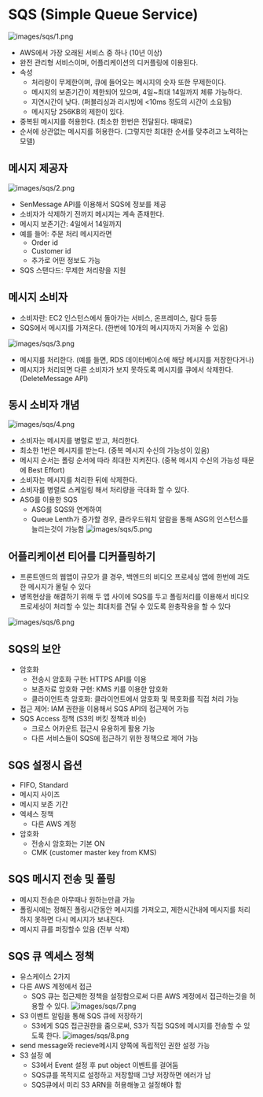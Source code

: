 # SQS (Simple Queue Service)

![images/sqs/1.png](images/sqs/1.png)

- AWS에서 가장 오래된 서비스 중 하나 (10년 이상)
- 완전 관리형 서비스이며, 어플리케이션의 디커플링에 이용된다.
- 속성
  - 처리량이 무제한이며, 큐에 들어오는 메시지의 숫자 또한 무제한이다.
  - 메시지의 보존기간이 제한되어 있으며, 4일~최대 14일까지 체류 가능하다.
  - 지연시간이 낮다. (퍼블리싱과 리시빙에 <10ms 정도의 시간이 소요됨)
  - 메시지당 256KB의 제한이 있다.
- 중복된 메시지를 허용한다. (최소한 한번은 전달된다. 때때로)
- 순서에 상관없는 메시지를 허용한다. (그렇지만 최대한 순서를 맞추려고 노력하는 모델)

## 메시지 제공자

![images/sqs/2.png](images/sqs/2.png)

- SenMessage API를 이용해서 SQS에 정보를 제공
- 소비자가 삭제하기 전까지 메시지는 계속 존재한다.
- 메시지 보존기간: 4일에서 14일까지
- 예를 들어: 주문 처리 메시지라면
  - Order id
  - Customer id
  - 추가로 어떤 정보도 가능
- SQS 스탠다드: 무제한 처리량을 지원

## 메시지 소비자

- 소비자란: EC2 인스턴스에서 돌아가는 서비스, 온프레미스, 람다 등등
- SQS에서 메시지를 가져온다. (한번에 10개의 메시지까지 가져올 수 있음)

![images/sqs/3.png](images/sqs/3.png)

- 메시지를 처리한다. (예를 들면, RDS 데이터베이스에 해당 메시지를 저장한다거나)
- 메시지가 처리되면 다른 소비자가 보지 못하도록 메시지를 큐에서 삭제한다. (DeleteMessage API)

## 동시 소비자 개념

![images/sqs/4.png](images/sqs/4.png)

- 소비자는 메시지를 병렬로 받고, 처리한다.
- 최소한 1번은 메시지를 받는다. (중복 메시지 수신의 가능성이 있음)
- 메시지 순서는 폴링 순서에 따라 최대한 지켜진다. (중복 메시지 수신의 가능성 때문에 Best Effort)
- 소비자는 메시지를 처리한 뒤에 삭제한다.
- 소비자를 병렬로 스케일링 해서 처리량을 극대화 할 수 있다.
- ASG를 이용한 SQS
  - ASG를 SQS와 연계하여
  - Queue Lenth가 증가할 경우, 클라우드워치 알람을 통해 ASG의 인스턴스를 늘리는것이 가능함
    ![images/sqs/5.png](images/sqs/5.png)

## 어플리케이션 티어를 디커플링하기

- 프론트엔드의 웹앱이 규모가 클 경우, 백엔드의 비디오 프로세싱 앱에 한번에 과도한 메시지가 몰릴 수 있다
- 병목현상을 해결하기 위해 두 앱 사이에 SQS를 두고 폴링처리를 이용해서 비디오 프로세싱이 처리할 수 있는 최대치를 견딜 수 있도록 완충작용을 할 수 있다

![images/sqs/6.png](images/sqs/6.png)

## SQS의 보안

- 암호화
  - 전송시 암호화 구현: HTTPS API를 이용
  - 보존자료 암호화 구현: KMS 키를 이용한 암호화
  - 클라이언트측 암호화: 클라이언트에서 암호화 및 복호화를 직접 처리 가능
- 접근 제어: IAM 권한을 이용해서 SQS API의 접근제어 가능
- SQS Access 정책 (S3의 버킷 정책과 비슷)
  - 크로스 어카운트 접근시 유용하게 활용 가능
  - 다른 서비스들이 SQS에 접근하기 위한 정책으로 제어 가능

## SQS 설정시 옵션

- FIFO, Standard
- 메시지 사이즈
- 메시지 보존 기간
- 엑세스 정책
  - 다른 AWS 계정
- 암호화
  - 전송시 암호화는 기본 ON
  - CMK (customer master key from KMS)

## SQS 메시지 전송 및 폴링

- 메시지 전송은 아무때나 원하는만큼 가능
- 폴링시에는 정해진 폴링시간동안 메시지를 가져오고, 제한시간내에 메시지를 처리하지 못하면 다시 메시지가 보내진다.
- 메시지 큐를 퍼징할수 있음 (전부 삭제)

## SQS 큐 엑세스 정책

- 유스케이스 2가지
- 다른 AWS 계정에서 접근
  - SQS 큐는 접근제한 정책을 설정함으로써 다른 AWS 계정에서 접근하는것을 허용할 수 있다.
    ![images/sqs/7.png](images/sqs/7.png)
- S3 이벤트 알림을 통해 SQS 큐에 저장하기
  - S3에게 SQS 접근권한을 줌으로써, S3가 직접 SQS에 메시지를 전송할 수 있도록 한다.
    ![images/sqs/8.png](images/sqs/8.png)
- send message와 recieve메시지 양쪽에 독립적인 권한 설정 가능
- S3 설정 예
  - S3에서 Event 설정 후 put object 이벤트를 걸어둠
  - SQS큐를 목적지로 설정하고 저장할때 그냥 저장하면 에러가 남
  - SQS큐에서 미리 S3 ARN을 허용해놓고 설정해야 함
